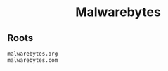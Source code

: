 


<h1 align="center">Malwarebytes</h1>  


## Roots


```html
malwarebytes.org
malwarebytes.com
```  

<br>
